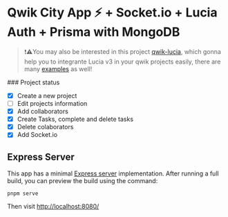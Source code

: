 # Qwik City App ⚡️ + Socket.io + Lucia Auth + Prisma with MongoDB

>❗⚠️You may also be interested in this project [qwik-lucia](https://github.com/gustavocadev/qwik-lucia), which gonna help you to integrante Lucia v3 in your qwik projects easily, there are many [examples](https://github.com/gustavocadev/qwik-lucia/tree/main/examples) as well!
>
\### Project status

- [x] Create a new project
- [ ] Edit projects information
- [x] Add collaborators
- [x] Create Tasks, complete and delete tasks
- [x] Delete colaborators
- [x] Add Socket.io

## Express Server

This app has a minimal [Express server](https://expressjs.com/) implementation. After running a full build, you can preview the build using the command:

```
pnpm serve
```

Then visit [http://localhost:8080/](http://localhost:8080/)
